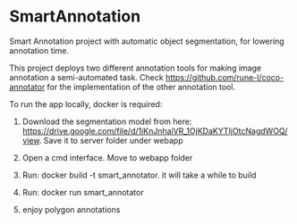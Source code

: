 # SmartAnnotation
Smart Annotation project with automatic object segmentation, for lowering annotation time.

This project deploys two different annotation tools for making image annotation a semi-automated task. 
Check https://github.com/rune-l/coco-annotator for the implementation of the other annotation tool.

To run the app locally, docker is required: 
1. Download the segmentation model from here: https://drive.google.com/file/d/1iKnJnhaiVR_1OjKDaKYTIjOtcNagdWOQ/view. Save it to server folder under webapp

2. Open a cmd interface. Move to webapp folder

3. Run: docker build -t smart_annotator. 
it will take a while to build

4. Run: docker run smart_annotator

5. enjoy polygon annotations